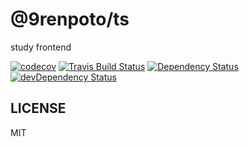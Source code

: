 # @9renpoto/ts

study frontend

[![codecov][codedov-image]][codecov-url] [![Travis Build Status][travis-image]][travis-url] [![Dependency Status][david-dm-image]][david-dm-url] [![devDependency Status][dev-david-dm-image]][dev-david-dm-url]

## LICENSE

MIT

[codecov-url]: https://codecov.io/gh/9renpoto/ts
[codedov-image]: https://codecov.io/gh/9renpoto/ts/branch/master/graph/badge.svg
[david-dm-image]: https://david-dm.org/9renpoto/ts.svg
[david-dm-url]: https://david-dm.org/9renpoto/ts
[dev-david-dm-image]: https://david-dm.org/9renpoto/ts/dev-status.svg
[dev-david-dm-url]: https://david-dm.org/9renpoto/ts?type=dev
[travis-image]: https://travis-ci.org/9renpoto/ts.svg?branch=master
[travis-url]: https://travis-ci.org/9renpoto/ts
